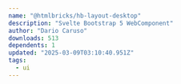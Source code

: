 ```yaml
---
name: "@htmlbricks/hb-layout-desktop"
description: "Svelte Bootstrap 5 WebComponent"
author: "Dario Caruso"
downloads: 513
dependents: 1
updated: "2025-03-09T03:10:40.951Z"
tags: 
  - ui
---
```

